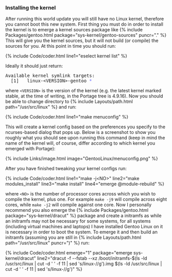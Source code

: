 ### Installing the kernel
After running this world update you will still have no Linux kernel, therefore you cannot boot this new system. First thing you must do in order to install the kernel is to emerge a kernel sources package like {% include Packages/gentoo.html package="sys-kernel/gentoo-sources" puncr="." %} This will give you the kernel sources, but it will not build (or compile) the sources for you. At this point in time you should run:

{% include Code/coder.html line1="eselect kernel list" %}

Ideally it should just return:

<pre>
Available kernel symlink targets:
  [1]   linux-&lt;VERSION&gt;-gentoo <span style="color: #6767ff">*</span>
</pre>

where `<VERSION>` is the version of the kernel (e.g. the latest kernel marked stable, at the time of writing, in the Portage tree is 4.9.16). Now you should be able to change directory to {% include Layouts/path.html path="/usr/src/linux" %} and run:

{% include Code/coder.html line1="make menuconfig" %}

This will create a kernel config based on the preferences you specify to the ncurses-based dialog that pops up. Below is a screenshot to show you roughly what you should see upon running this command (keep in mind the name of the kernel will, of course, differ according to which kernel you emerged with Portage):

{% include Links/image.html image="GentooLinux/menuconfig.png" %}

After you have finished tweaking your kernel configs run:

{% include Code/coder.html line1="make -j&lt;NO&gt;" line2="make modules_install" line3="make install" line4="emerge @module-rebuild" %}

where `<NO>` is the number of processor cores across which you wish to compile the kernel, plus one. For example `make -j9` will compile across eight cores, while `make -j2` will compile against one core. Now I personally recommend you also emerge the {% include Packages/gentoo.html package="sys-kernel/dracut" %} package and create a initramfs as while an initramfs may not be necessary for some systems, for all systems (including virtual machines and laptops) I have installed Gentoo Linux on it is necessary in order to boot the system. To emerge it and then build an initramfs (assuming you are still in {% include Layouts/path.html path="/usr/src/linux" puncr=")" %} run:

{% include Code/coder.html emerge="1" package="emerge sys-kernel/dracut" line2="dracut -f --fstab --xz /boot/initramfs-$(ls -ld /usr/src/linux | cut -d ' ' -f 11 | sed 's/linux\-//g').img $(ls -ld /usr/src/linux | cut -d ' ' -f 11 | sed 's/linux\-//g')" %}

